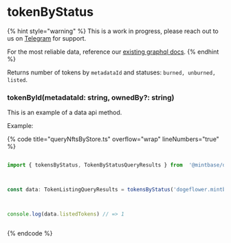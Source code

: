 # tokenByStatus

{% hint style="warning" %}
This is a work in progress, please reach out to us on [Telegram](https://t.me/mintdev) for support.

For the most reliable data, reference our [existing graphql docs](https://docs.mintbase.io/dev/read-data/mintbase-graph).
{% endhint %}

Returns number of tokens by `metadataId` and statuses: `burned, unburned, listed`.

### tokenById(metadataId: string, ownedBy?: string)

This is an example of a data api method.

Example:

{% code title="queryNftsByStore.ts" overflow="wrap" lineNumbers="true" %}
```typescript

import { tokensByStatus, TokenByStatusQueryResults } from  '@mintbase/data'



const data: TokenListingQueryResults = tokensByStatus('dogeflower.mintbase1.near%3A5ef2d9b0651172d90dc173af0726b5fc', 'maxknivets.near');



console.log(data.listedTokens) // => 1



```
{% endcode %}
